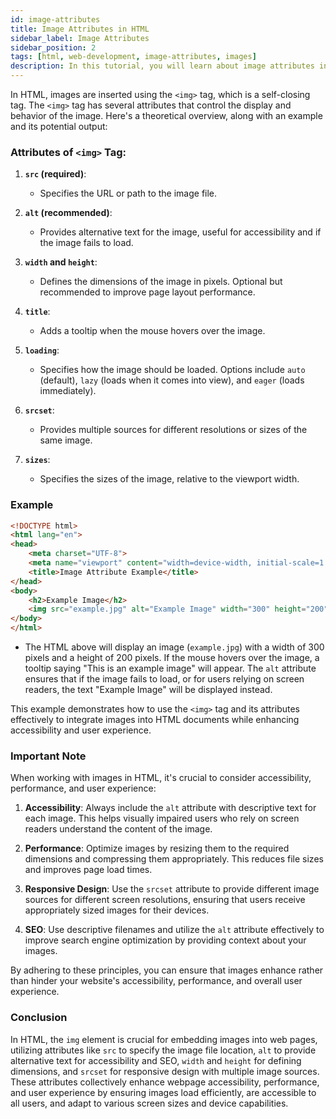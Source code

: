```yaml
---
id: image-attributes
title: Image Attributes in HTML
sidebar_label: Image Attributes
sidebar_position: 2
tags: [html, web-development, image-attributes, images]
description: In this tutorial, you will learn about image attributes in HTML. Image attributes define the appearance, behavior, and alignment of images on web pages.
---
```


In HTML, images are inserted using the `<img>` tag, which is a self-closing tag. The `<img>` tag has several attributes that control the display and behavior of the image. Here's a theoretical overview, along with an example and its potential output:

### Attributes of `<img>` Tag:

1. **`src` (required)**:
   - Specifies the URL or path to the image file.
   
2. **`alt` (recommended)**:
   - Provides alternative text for the image, useful for accessibility and if the image fails to load.

3. **`width` and `height`**:
   - Defines the dimensions of the image in pixels. Optional but recommended to improve page layout performance.

4. **`title`**:
   - Adds a tooltip when the mouse hovers over the image.

5. **`loading`**:
   - Specifies how the image should be loaded. Options include `auto` (default), `lazy` (loads when it comes into view), and `eager` (loads immediately).

6. **`srcset`**:
   - Provides multiple sources for different resolutions or sizes of the same image.

7. **`sizes`**:
   - Specifies the sizes of the image, relative to the viewport width.

### Example 

```html
<!DOCTYPE html>
<html lang="en">
<head>
    <meta charset="UTF-8">
    <meta name="viewport" content="width=device-width, initial-scale=1.0">
    <title>Image Attribute Example</title>
</head>
<body>
    <h2>Example Image</h2>
    <img src="example.jpg" alt="Example Image" width="300" height="200" title="This is an example image">
</body>
</html>
```
- The HTML above will display an image (`example.jpg`) with a width of 300 pixels and a height of 200 pixels. If the mouse hovers over the image, a tooltip saying "This is an example image" will appear. The `alt` attribute ensures that if the image fails to load, or for users relying on screen readers, the text "Example Image" will be displayed instead.

This example demonstrates how to use the `<img>` tag and its attributes effectively to integrate images into HTML documents while enhancing accessibility and user experience.

### Important Note
When working with images in HTML, it's crucial to consider accessibility, performance, and user experience:

1. **Accessibility**: Always include the `alt` attribute with descriptive text for each image. This helps visually impaired users who rely on screen readers understand the content of the image.

2. **Performance**: Optimize images by resizing them to the required dimensions and compressing them appropriately. This reduces file sizes and improves page load times.

3. **Responsive Design**: Use the `srcset` attribute to provide different image sources for different screen resolutions, ensuring that users receive appropriately sized images for their devices.

4. **SEO**: Use descriptive filenames and utilize the `alt` attribute effectively to improve search engine optimization by providing context about your images.

By adhering to these principles, you can ensure that images enhance rather than hinder your website's accessibility, performance, and overall user experience.

### Conclusion
In HTML, the `img` element is crucial for embedding images into web pages, utilizing attributes like `src` to specify the image file location, `alt` to provide alternative text for accessibility and SEO, `width` and `height` for defining dimensions, and `srcset` for responsive design with multiple image sources. These attributes collectively enhance webpage accessibility, performance, and user experience by ensuring images load efficiently, are accessible to all users, and adapt to various screen sizes and device capabilities.
